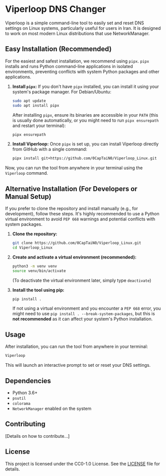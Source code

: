 # Viperloop DNS Changer

Viperloop is a simple command-line tool to easily set and reset DNS settings on Linux systems, particularly useful for users in Iran. It is designed to work on most modern Linux distributions that use NetworkManager.

## Easy Installation (Recommended)

For the easiest and safest installation, we recommend using `pipx`. `pipx` installs and runs Python command-line applications in isolated environments, preventing conflicts with system Python packages and other applications.

1.  **Install `pipx`:**
    If you don't have `pipx` installed, you can install it using your system's package manager. For Debian/Ubuntu:
    ```bash
    sudo apt update
    sudo apt install pipx
    ```
    After installing `pipx`, ensure its binaries are accessible in your `PATH` (this is usually done automatically, or you might need to run `pipx ensurepath` and restart your terminal):
    ```bash
    pipx ensurepath
    ```

2.  **Install Viperloop:**
    Once `pipx` is set up, you can install Viperloop directly from GitHub with a single command:
    ```bash
    pipx install git+https://github.com/0CapTaiN0/Viperloop_Linux.git
    ```

Now, you can run the tool from anywhere in your terminal using the `Viperloop` command.

## Alternative Installation (For Developers or Manual Setup)

If you prefer to clone the repository and install manually (e.g., for development), follow these steps. It's highly recommended to use a Python virtual environment to avoid `PEP 668` warnings and potential conflicts with system packages.

1.  **Clone the repository:**
    ```bash
    git clone https://github.com/0CapTaiN0/Viperloop_Linux.git
    cd Viperloop_Linux
    ```

2.  **Create and activate a virtual environment (recommended):**
    ```bash
    python3 -m venv venv
    source venv/bin/activate 
    ```
    (To deactivate the virtual environment later, simply type `deactivate`)

3.  **Install the tool using pip:**
    ```bash
    pip install .
    ```
    If not using a virtual environment and you encounter a `PEP 668` error, you might need to use `pip install . --break-system-packages`, but this is **not recommended** as it can affect your system's Python installation.

## Usage

After installation, you can run the tool from anywhere in your terminal:

```bash
Viperloop
```

This will launch an interactive prompt to set or reset your DNS settings.

## Dependencies

- Python 3.6+
- `psutil`
- `colorama`
- `NetworkManager` enabled on the system

## Contributing

[Details on how to contribute...]

## License

This project is licensed under the CC0-1.0 License. See the [LICENSE](LICENSE) file for details.
